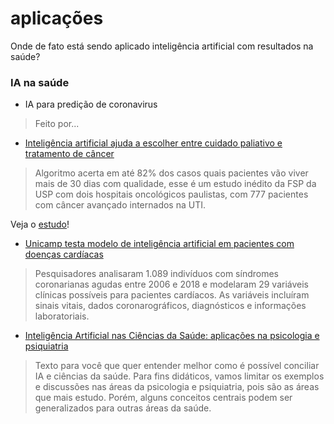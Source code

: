 # aplicações

Onde de fato está sendo aplicado inteligência artificial com resultados na saúde?

### IA na saúde

* IA para predição de coronavirus

> Feito por...

* [Inteligência artificial ajuda a escolher entre cuidado paliativo e tratamento de câncer](https://www1.folha.uol.com.br/equilibrioesaude/2019/11/inteligencia-artificial-ajuda-a-escolher-entre-cuidado-paliativo-e-tratamento-de-cancer.shtml)

> Algoritmo acerta em até 82% dos casos quais pacientes vão viver mais de 30 dias com qualidade, esse é um estudo inédito da FSP da USP com dois hospitais oncológicos paulistas, com 777 pacientes com câncer avançado internados na UTI.

Veja o [estudo](https://www.sciencedirect.com/science/article/pii/S0883944119307518)!

* [Unicamp testa modelo de inteligência artificial em pacientes com doenças cardíacas](http://www.saopaulo.sp.gov.br/ultimas-noticias/unicamp-testa-modelo-de-inteligencia-artificial-em-pacientes-com-doencas-cardiacas/)

> Pesquisadores analisaram 1.089 indivíduos com síndromes coronarianas agudas entre 2006 e 2018 e modelaram 29 variáveis clínicas possíveis para pacientes cardíacos. As variáveis incluíram sinais vitais, dados coronarográficos, diagnósticos e informações laboratoriais.

* [Inteligência Artificial nas Ciências da Saúde: aplicações na psicologia e psiquiatria](https://medium.com/ensina-ai/inteligencia-artificial-saude-psicologia-psiquiatria-23dbdbcb2e17)

> Texto para você que quer entender melhor como é possível conciliar IA e ciências da saúde. Para fins didáticos, vamos limitar os exemplos e discussões nas áreas da psicologia e psiquiatria, pois são as áreas que mais estudo. Porém, alguns conceitos centrais podem ser generalizados para outras áreas da saúde.

